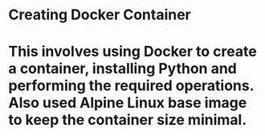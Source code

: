 # Creating Docker Container
# This involves using Docker to create a container, installing Python and performing the required operations. Also used Alpine Linux base image to keep the container size minimal.
